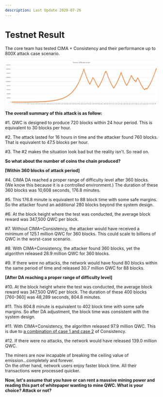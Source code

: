 ```yaml
---
description: Last Update 2020-07-26
---
```


# Testnet Result

The core team has tested CIMA + Consistency and their performance up to 800X attack case scenario.

![Difficulty graph when 800X hashrate increase](../../../.gitbook/assets/image.png)

**The overall summary of this attack is as follow:**  
  
\#1. QWC is designed to produce 720 blocks within 24 hour period. This is equivalent to 30 blocks per hour.   
  
\#2. The attack lasted for 16 hours in time and the attacker found 760 blocks. That is equivalent to 47.5 blocks per hour.  
  
\#3. The \#2 makes the situation look bad but the reality isn't. So read on.  


**So what about the number of coins the chain produced?**

**\[Within 360 blocks of attack period\]**  
  
\#4. CIMA DA reached a proper range of difficulty level after 360 blocks. \(We know this because it is a controlled environment.\) The duration of these 360 blocks was 10,608 seconds, 176.8 minutes.   
  
\#5. This 176.8 minute is equivalent to 88 block time with some safe margins. So the attacker found an additional 280 blocks beyond the system design.  
  
\#6. At the block height where the test was conducted, the average block reward was 347,500 QWC per block.   
  
\#7. Without CIMA+Consistency, the attacker would have received a minimum of 125.1 million QWC for 360 blocks. This could scale to billions of QWC in the worst-case scenario.  
  
\#8. With CIMA+Consistency, the attacker found 360 blocks, yet the algorithm released 28.9 million QWC for 360 blocks.  
  
\#9. If there were no attacks, the network would have found 80 blocks within the same period of time and released 30.7 million QWC for 88 blocks.

**\[After DA reaching a proper range of difficulty level\]**  
  
\#10. At the block height where the test was conducted, the average block reward was 347,500 QWC per block. The duration of these 400 blocks \[760-360\] was 48,289 seconds, 804.8 minutes.  
  
\#11. This 804.8 minute is equivalent to 402 block time with some safe margins. So after DA adjustment, the block time was consistent with the system design.  
  
\#11. With CIMA+Consistency, the algorithm released 97.9 million QWC. This is due to [a combination of case 1 and case 2](https://wp.qwertycoin.org/consensus/egalitarian-proof-of-work-epow/rewards-based-on-consistency) of Consistency.  
  
\#12. If there were no attacks, the network would have released 139.0 million QWC.  


The miners are now incapable of breaking the ceiling value of emission...completely and forever.   
On the other hand, network users enjoy faster block time. All their transactions were processed quicker.

**Now, let's assume that you have or can rent a massive mining power and reading this part of whitepaper wanting to mine QWC. What is your choice? Attack or not?**

